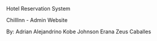 Hotel Reservation System

ChillInn - Admin Website

By:
Adrian Alejandrino
Kobe Johnson Erana
Zeus Caballes